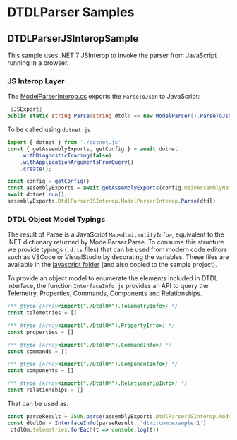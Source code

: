 # DTDLParser Samples

## DTDLParserJSInteropSample

This sample uses .NET 7 JSInterop to invoke the parser from JavaScript running in a browser.

### JS Interop Layer

The [ModelParserInterop.cs](./DTDLParserJSInteropSample/ModelParserInterop.cs) exports the `ParseToJson` to JavaScript:

```cs
 [JSExport]
public static string Parse(string dtdl) => new ModelParser().ParseToJson(dtdl);
```

To be called using `dotnet.js`

```js
import { dotnet } from './dotnet.js'
const { getAssemblyExports, getConfig } = await dotnet
    .withDiagnosticTracing(false)
    .withApplicationArgumentsFromQuery()
    .create();

const config = getConfig()
const assemblyExports = await getAssemblyExports(config.mainAssemblyName)
await dotnet.run();
assemblyExports.DtdlParserJSInterop.ModelParserInterop.Parse(dtdl)
```

### DTDL Object Model Typings

The result of Parse is a JavaScript `Map<dtmi,entityInfo>`, equivalent to the .NET dictionary returned by ModelParser.Parse. To consume this structure we provide typings (`.d.ts` files) that can be used from modern code editors such as VSCode or VisualStudio by decorating the variables. These files are available in the [javascript folder](../javascript/) (and also copied to the sample project).

To provide an object model to enumerate the elements included in DTDL interface, the function `InterfaceInfo.js` provides an API to query the Telemetry, Properties, Commands, Components and Relationships.

```js
/** @type {Array<import("./DtdlOM").TelemetryInfo>} */
const telemetries = []

/** @type {Array<import("./DtdlOM").PropertyInfo>} */
const properties = []

/** @type {Array<import("./DtdlOM").CommandInfo>} */
const commands = []

/** @type {Array<import("./DtdlOM").ComponentInfo>} */
const components = []

/** @type {Array<import("./DtdlOM").RelationshipInfo>} */
const relationships = []
```

That can be used as:

```js
const parseResult = JSON.parse(assemblyExports.DtdlParserJSInterop.ModelParserInterop.Parse(el.value))
const dtdlOm = InterfaceInfo(parseResult, 'dtmi:com:example;1')
 dtdlOm.telemetries.forEach(t => console.log(t))
```






